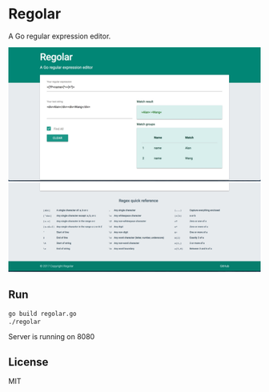 # Regolar
A Go regular expression editor.

<img src="./demo1.png">
<img src="./demo2.png">

## Run
``` shell
go build regolar.go
./regolar
```
Server is running on 8080

## License
MIT